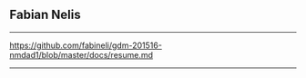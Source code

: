 Fabian Nelis 
------------

---

<https://github.com/fabineli/gdm-201516-nmdad1/blob/master/docs/resume.md>

---